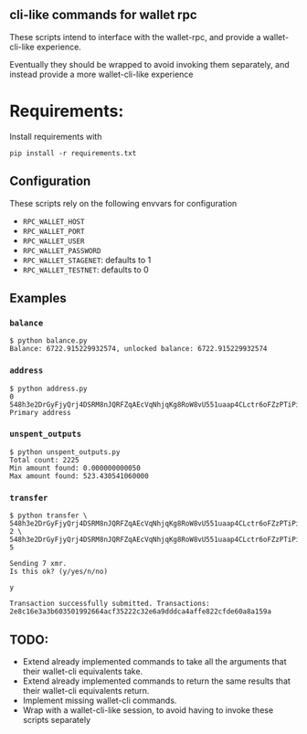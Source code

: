 ## cli-like commands for wallet rpc

These scripts intend to interface with the wallet-rpc, and provide a wallet-cli-like experience.

Eventually they should be wrapped to avoid invoking them separately, and instead provide a more wallet-cli-like experience

# Requirements:
Install requirements with
```shell
pip install -r requirements.txt
```

## Configuration
These scripts rely on the following envvars for configuration

* `RPC_WALLET_HOST`
* `RPC_WALLET_PORT`
* `RPC_WALLET_USER`
* `RPC_WALLET_PASSWORD`
* `RPC_WALLET_STAGENET`: defaults to 1
* `RPC_WALLET_TESTNET`: defaults to 0

## Examples

### `balance`

```shell
$ python balance.py
Balance: 6722.915229932574, unlocked balance: 6722.915229932574
```

### `address`

```shell
$ python address.py
0 548h3e2DrGyFjyQrj4DSRM8nJQRFZqAEcVqNhjqKg8RoW8vU551uaap4CLctr6oFZzPTiPiBNEB4a9NPbAVGGQWyPyZWnXp Primary address
```

### `unspent_outputs`

```shell
$ python unspent_outputs.py
Total count: 2225
Min amount found: 0.000000000050
Max amount found: 523.430541060000
```

### `transfer`

```shell
$ python transfer \
548h3e2DrGyFjyQrj4DSRM8nJQRFZqAEcVqNhjqKg8RoW8vU551uaap4CLctr6oFZzPTiPiBNEB4a9NPbAVGGQWyPyZWnXp 2 \
548h3e2DrGyFjyQrj4DSRM8nJQRFZqAEcVqNhjqKg8RoW8vU551uaap4CLctr6oFZzPTiPiBNEB4a9NPbAVGGQWyPyZWnXp 5

Sending 7 xmr.
Is this ok? (y/yes/n/no)

y

Transaction successfully submitted. Transactions:
2e8c16e3a3b603501992664acf35222c32e6a9dddca4affe822cfde60a8a159a
```

## TODO:

* Extend already implemented commands to take all the arguments that their wallet-cli equivalents take.
* Extend already implemented commands to return the same results that their wallet-cli equivalents return.
* Implement missing wallet-cli commands.
* Wrap with a wallet-cli-like session, to avoid having to invoke these scripts separately